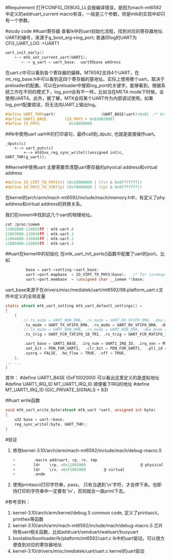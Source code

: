 #Requirement
打开CONFIG_DEBUG_LL会报编译错误，是因为mach-mt6592中定义的addruart_current macro有误，一般是三个参数，但是mtk的实现中却只有一个参数。

#study code
##uart寄存器
查看lk中的uart初始化流程，找到对应的寄存器地址. UART的编号，来源于g_boot_arg->log_port; 普通印log的UART为CFG_UART_LOG :=UART1

```c
uart_init_early()
    +-> mtk_set_current_uart(UART1);
       +--> g_uart = uart_base;  uart的base address
```

在uart.c中可以看到各个寄存器的偏移。MT6592支持4个UART，在mt_reg_base.h中可以看到这四个寄存器的基地址。实际上使用哪个uart，取决于preloader的配置。可以在preloader中搜索log_port的关键字。能够看到，根据系统工作在不同的模式下，log_port会有不一样。比如当在META mode下时候，会使用UART4。此外，据了解，MTK会将某个UART作为内部调试使用。如果log_port配置错误，将无法向UART上输出log。

```c
#define UART_THR(uart)                    (UART_BASE(uart)+0x0)  /* Write only */
#define UART1_BASE        (IO_PHYS + 0x01002000)
#define IO_PHYS             0x10000000
```

##lk中使用uart
uart中的打印语句，最终call到_dputc, 也就是直接操作uart。

```
_dputc(c)
    +--> uart_putc(c)
        +--> mt65xx_reg_sync_writel((unsigned int)c, UART_THR(g_uart));
```

##kernel中使用uart
主要需要弄清楚uart寄存器的physical address和virtual address

```c
#define IO_VIRT_TO_PHYS(v) (0x10000000 | ((v) & 0x0fffffff))
#define IO_PHYS_TO_VIRT(p) (0xf0000000 | ((p) & 0x0fffffff))
```

在kernel的arch/arm/mach-mt6592/include/mach/memory.h中，有定义了phy address和virtual address的转换关系。

我们在iomem中找到这几个uart的物理地址。

```c
cat /proc/iomem
11002000-110020ff : mtk-uart.0
11003000-110030ff : mtk-uart.1
11004000-110040ff : mtk-uart.2
11005000-110050ff : mtk-uart.3
```

##uart在kernel中的初始化
在mtk_uart_init_ports()函数中配置了uart的port。比如

```c
         base = uart->setting->uart_base;
         uart->port.mapbase  = IO_VIRT_TO_PHYS(base);   /* for ioremap */
         uart->port.membase  = (unsigned char __iomem *)base;
```

uart_base来源于在drivers/misc/mediatek/uart/mt6592/98:platform_uart.c文件中定义的全局变量

```c
static struct mtk_uart_setting mtk_uart_default_settings[] =
{
    {
        //.tx_mode = UART_NON_DMA, .rx_mode = UART_RX_VFIFO_DMA, .dma_mode = UART_DMA_MODE_0,
        .tx_mode = UART_TX_VFIFO_DMA, .rx_mode = UART_RX_VFIFO_DMA, .dma_mode = UART_DMA_MODE_0,
        //.tx_mode = UART_NON_DMA, .rx_mode = UART_NON_DMA, .dma_mode = UART_DMA_MODE_0,
        .tx_trig = UART_FCR_TXFIFO_1B_TRI, .rx_trig = UART_FCR_RXFIFO_12B_TRI,

        .uart_base = UART1_BASE, .irq_num = UART1_IRQ_ID, .irq_sen = MT_LEVEL_SENSITIVE,
        .set_bit = PDN_FOR_UART1,  .clr_bit = PDN_FOR_UART1,  .pll_id = PDN_FOR_UART1,
        .sysrq = FALSE, .hw_flow = TRUE, .vff = TRUE,
    },
... ...
}
```

其中：
#define UART1_BASE (0xF1002000)   可以看出这里定义的是虚拟地址
#define UART1_IRQ_ID  MT_UART1_IRQ_ID   顺便看下IRQ的地址
#define MT_UART1_IRQ_ID                     (GIC_PRIVATE_SIGNALS + 83)

##uart write函数

```c
void mtk_uart_write_byte(struct mtk_uart *uart, unsigned int byte)
{
    u32 base = uart->base;
    reg_sync_writel(byte, UART_THR);
}
```


#验证
1. 修改kernel-3.10/arch/arm/mach-mt6592/include/mach/debug-macro.S

	```c
	+        .macro addruart, rp, rv, tmp
	+        ldr    \rp, =0x11002000                        @ physical
	+        ldr    \rv, =0xF1002000        @ virtual
	+        .endm
	```

2. 使用printascii打印字符串，pass。
只有当遇到'\n'字符，才会停下来。也即待打印的字符串中一定要有'\n'，否则就会一直print下去。

#参考资料：
1. kernel-3.10/arch/arm/kernel/debug.S   common code, 定义了printascii，printhex等函数
2. kernel-3.10/arch/arm/mach-mt6592/include/mach/debug-macro.S   芯片特有uart相关函数，比如addruart/senduart/waituart/busyuart
3. bootable/bootloader/lk/platform/mt6592/uart.c   lk中的uart驱动，可以很方便查到对应的寄存器地址
4. kernel-3.10/drivers/misc/mediatek/uart/uart.c   kernel的uart驱动

